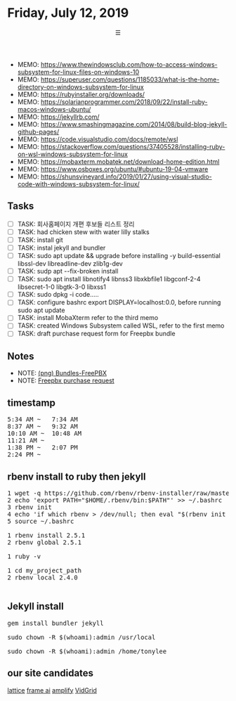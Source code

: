 # Friday, July 12, 2019

<link href='index.css' type='text/css' rel='stylesheet'>
<!-- Start Navbar -->
  <header class="ampstart-headerbar fixed flex justify-start items-center top-0 left-0 right-0 pl2 pr4 ">
    <div role="button" aria-label="open sidebar" on="tap:header-sidebar.toggle" tabindex="0" class="ampstart-navbar-trigger  pr2  ">☰
    </div>
    
    
  </header>
  
- MEMO: https://www.thewindowsclub.com/how-to-access-windows-subsystem-for-linux-files-on-windows-10
- MEMO: https://superuser.com/questions/1185033/what-is-the-home-directory-on-windows-subsystem-for-linux
- MEMO: https://rubyinstaller.org/downloads/
- MEMO: https://solarianprogrammer.com/2018/09/22/install-ruby-macos-windows-ubuntu/
- MEMO: https://jekyllrb.com/
- MEMO: https://www.smashingmagazine.com/2014/08/build-blog-jekyll-github-pages/ 
- MEMO: https://code.visualstudio.com/docs/remote/wsl
- MEMO: https://stackoverflow.com/questions/37405528/installing-ruby-on-wsl-windows-subsystem-for-linux
- MEMO: https://mobaxterm.mobatek.net/download-home-edition.html
- MEMO: https://www.osboxes.org/ubuntu/#ubuntu-19-04-vmware
- MEMO: https://shunsvineyard.info/2019/01/27/using-visual-studio-code-with-windows-subsystem-for-linux/

## Tasks
- [ ] TASK: 회사홈페이지 개편 후보들 리스트 정리
- [ ] TASK: had chicken stew with water lilly stalks
- [ ] TASK: install git
- [ ] TASK: instal jekyll and bundler
- [ ] TASK: sudo apt update && upgrade before installing -y build-essential libssl-dev libreadline-dev zlib1g-dev
- [ ] TASK: sudp apt --fix-broken install
- [ ] TASK: sudo apt install libnotify4 libnss3 libxkbfile1 libgconf-2-4 libsecret-1-0 libgtk-3-0 libxss1
- [ ] TASK: sudo dpkg -i code.....
- [ ] TASK: configure bashrc export DISPLAY=localhost:0.0, before running sudo apt update
- [ ] TASK: install MobaXterm refer to the third memo
- [ ] TASK: created Windows Subsystem called WSL, refer to the first memo
- [ ] TASK: draft purchase request form for Freepbx bundle

## Notes
- NOTE: [(png) Bundles-FreePBX](./12/Bundles-FreePBX.png)
- NOTE: [Freepbx purchase request](./12/Freepbx_purchase_request.md)

## timestamp
<pre>
5:34 AM ~   7:34 AM
8:37 AM ~   9:32 AM
10:10 AM ~  10:48 AM
11:21 AM ~  
1:38 PM ~   2:07 PM
2:24 PM ~   
</pre>

## rbenv install to ruby then jekyll
<pre>
1 wget -q https://github.com/rbenv/rbenv-installer/raw/master/bin/rbenv-installer -O- | bash
2 echo 'export PATH="$HOME/.rbenv/bin:$PATH"' >> ~/.bashrc
3 rbenv init
4 echo 'if which rbenv > /dev/null; then eval "$(rbenv init -)"; fi' >> ~/.bashrc
5 source ~/.bashrc

1 rbenv install 2.5.1
2 rbenv global 2.5.1

1 ruby -v

1 cd my_project_path
2 rbenv local 2.4.0

</pre>

## Jekyll install

<pre>
gem install bundler jekyll

sudo chown -R $(whoami):admin /usr/local

sudo chown -R $(whoami):admin /home/tonylee
</pre>

## our site candidates
[lattice](https://lattice.com/)
[frame ai](https://frame.ai/)
[amplify](https://aws-amplify.github.io/)
[VidGrid](https://www.vidgrid.com/)
